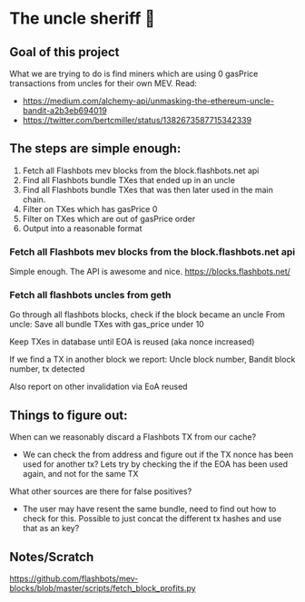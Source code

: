 # The uncle sheriff 🤠

## Goal of this project

What we are trying to do is find miners which are using 0 gasPrice transactions from uncles for their own MEV.
Read:

* https://medium.com/alchemy-api/unmasking-the-ethereum-uncle-bandit-a2b3eb694019
* https://twitter.com/bertcmiller/status/1382673587715342339

## The steps are simple enough:

1) Fetch all Flashbots mev blocks from the block.flashbots.net api
1) Find all Flashbots bundle TXes that ended up in an uncle
1) Find all Flashbots bundle TXes that was then later used in the main chain.
1) Filter on TXes which has gasPrice 0
1) Filter on TXes which are out of gasPrice order
1) Output into a reasonable format


### Fetch all Flashbots mev blocks from the block.flashbots.net api
Simple enough. The API is awesome and nice.
https://blocks.flashbots.net/

### Fetch all flashbots uncles from geth
Go through all flashbots blocks, check if the block became an uncle
From uncle: Save all bundle TXes with gas_price under 10

Keep TXes in database until EOA is reused (aka nonce increased)

If we find a TX in another block we report:
Uncle block number, Bandit block number, tx detected

Also report on other invalidation via EoA reused

## Things to figure out:

When can we reasonably discard a Flashbots TX from our cache?
* We can check the from address and figure out if the TX nonce has been used for another tx?
  Lets try by checking the if the EOA has been used again, and not for the same TX

What other sources are there for false positives?
* The user may have resent the same bundle, need to find out how to check for this. 
  Possible to just concat the different tx hashes and use that as an key?
  





## Notes/Scratch
https://github.com/flashbots/mev-blocks/blob/master/scripts/fetch_block_profits.py

